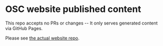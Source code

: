 # OSC website published content

This repo accepts no PRs or changes -- It only serves generated content via
GitHub Pages.

Please see [the actual website repo](https://github.com/opensourcecorp/website).
